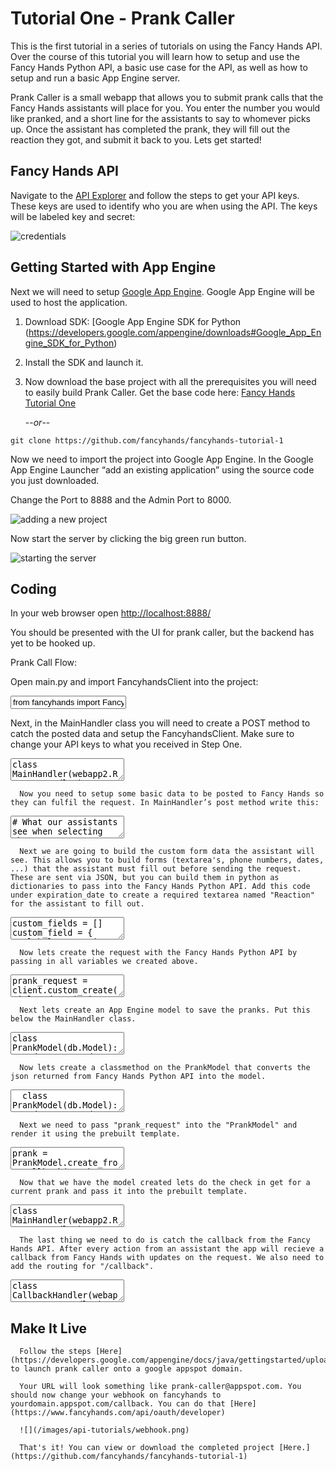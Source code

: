 # Tutorial One - Prank Caller

This is the first tutorial in a series of tutorials on using the Fancy Hands API. Over the course of this tutorial you will learn how to setup and use the Fancy Hands Python API, a basic use case for the API, as well as how to setup and run a basic App Engine server.

Prank Caller is a small webapp that allows you to submit prank calls that the Fancy Hands assistants will place for you. You enter the number you would like pranked, and a short line for the assistants to say to whomever picks up. Once the assistant has completed the prank, they will fill out the reaction they got, and submit it back to you. Lets get started!

## Fancy Hands API

Navigate to the [API Explorer](https://www.fancyhands.com/api/explorer) and follow the steps to get your API keys. These keys are used to identify who you are when using the API. The keys will be labeled key and secret:

![credentials](http://www.fancyhands.com/images/api-tutorials/data-api.png)


## Getting Started with App Engine

Next we will need to setup [Google App Engine](https://developers.google.com/appengine/). Google App Engine will be used to host the application.

1. Download SDK: [Google App Engine SDK for Python (https://developers.google.com/appengine/downloads#Google_App_Engine_SDK_for_Python)

2. Install the SDK and launch it. 

3. Now download the base project with all the prerequisites you will need to easily build Prank Caller. 
   Get the base code here: [Fancy Hands Tutorial One](https://github.com/fancyhands/fancyhands-tutorial-1)

     --*or*--

```
git clone https://github.com/fancyhands/fancyhands-tutorial-1
```

Now we need to import the project into Google App Engine. In the Google App Engine Launcher “add an existing application” using the source code you just downloaded. 

Change the Port to 8888 and the Admin Port to 8000.

![adding a new project](http://www.fancyhands.com/images/api-tutorials/add-exisiting.png)

Now start the server by clicking the big green run button.

![starting the server](http://www.fancyhands.com/images/api-tutorials/green-button.png)

## Coding

In your web browser open [http://localhost:8888/](http://localhost:8888/)

You should be presented with the UI for prank caller, but the backend has yet to be hooked up.

Prank Call Flow:

Open main.py and import FancyhandsClient into the project:

<input type="textarea" class="tutorial-python" value="from fancyhands import FancyhandsClient">

Next, in the MainHandler class you will need to create a POST method to catch the posted data and setup the FancyhandsClient. Make sure to change your API keys to what you received in Step One.

<textarea class="tutorial-python">
class MainHandler(webapp2.RequestHandler):
    def get(self):
        template_values = {}

        template = JINJA_ENVIRONMENT.get_template('main.html')
        self.response.write(template.render(template_values))

    def post(self):
        # Get the data from the HTML POST
        phone_number = self.request.get('phone-number')
        prank_text = self.request.get('prank-text')

        # Set your Fancy Hands API Key and Secret here
        api_key = '<YOUR API KEY>'
        secret = '<YOUR API SECRET>'

        # Setup the Fancy Hands Client
        client = FancyhandsClient(api_key, secret)</textarea>

      Now you need to setup some basic data to be posted to Fancy Hands so they can fulfil the request. In MainHandler’s post method write this:

<textarea class="tutorial-python">
# What our assistants see when selecting what request to perform.
# In this case it will be Prank Call - 555-555-5555.
title = 'Prank Call - %s' % phone_number

# This is the content of the request.
# In this case we just use what you want said in your prank.
description = prank_text

# This is the price you are willing to pay for the request to be completed.
bid = 4.0

# This is when the task expires from our system.
# This must be no more than 7 days in the future and is required.
expiration_date = datetime.now() + timedelta(1)</textarea>

      Next we are going to build the custom form data the assistant will see. This allows you to build forms (textarea's, phone numbers, dates, ...) that the assistant must fill out before sending the request. These are sent via JSON, but you can build them in python as dictionaries to pass into the Fancy Hands Python API. Add this code under expiration_date to create a required textarea named "Reaction" for the assistant to fill out. 

<textarea class="tutorial-python">
custom_fields = []
custom_field = {
  'label':'Reaction',
  'type':'textarea',
  'description':'What was their reaction?',
  'order':1,
  'required':True,
}
custom_fields.append(custom_field)"></textarea>

      Now lets create the request with the Fancy Hands Python API by passing in all variables we created above.

<textarea class="tutorial-python">prank_request = client.custom_create(title, description, bid, expiration_date, custom_fields)</textarea>

      Next lets create an App Engine model to save the pranks. Put this below the MainHandler class.

<textarea class="tutorial-python">
class PrankModel(db.Model):
    date_created = db.DateTimeProperty(auto_now_add=True)
    date_updated = db.DateTimeProperty(auto_now=True)
    title = db.StringProperty()
    content = db.TextProperty()
    status = db.StringProperty()
    bid = db.FloatProperty()
    fh_key = db.StringProperty()</textarea>

      Now lets create a classmethod on the PrankModel that converts the json returned from Fancy Hands Python API into the model.

<textarea class="tutorial-python">
  class PrankModel(db.Model):
    date_created = db.DateTimeProperty(auto_now_add=True)
    date_updated = db.DateTimeProperty(auto_now=True)
    title = db.StringProperty()
    content = db.TextProperty()
    status = db.StringProperty()
    bid = db.FloatProperty()
    fh_key = db.StringProperty()

    @classmethod
    def create_from_callback(self, callback):
        prank = PrankModel.all().filter('fh_key =', callback['key']).get()

        if prank:
          prank.status = callback['status']
          prank.numeric_status = callback['numeric_status']
        else:
          prank = PrankModel()
          prank.status = callback['status']
          prank.title = callback['title']
          prank.content = callback['content']
          prank.status = callback['status']
          prank.bid = float(callback['api_bid'])
          prank.fh_key = callback['key']

        prank.put()
        return prank</textarea>

      Next we need to pass "prank_request" into the "PrankModel" and render it using the prebuilt template.

<textarea class="tutorial-python">
prank = PrankModel.create_from_callback(prank_request)

# Render new data
template_values = {'prank':prank}
template = JINJA_ENVIRONMENT.get_template('main.html')
self.response.write(template.render(template_values))</textarea>

      Now that we have the model created lets do the check in get for a current prank and pass it into the prebuilt template.

<textarea class="tutorial-python">
class MainHandler(webapp2.RequestHandler):
    def get(self):
        prank = PrankModel.all().order('-date_updated').get()
        template_values = {'prank':prank}

        template = JINJA_ENVIRONMENT.get_template('main.html')
        self.response.write(template.render(template_values))</textarea>

      The last thing we need to do is catch the callback from the Fancy Hands API. After every action from an assistant the app will recieve a callback from Fancy Hands with updates on the request. We also need to add the routing for "/callback".

<textarea class="tutorial-python">
class CallbackHandler(webapp2.RequestHandler):
    def post(self):
      callback = dict(urlparse.parse_qsl(self.request.body))
      callback_to_model(callback)

app = webapp2.WSGIApplication([
    ('/', MainHandler),
    ('/callback', CallbackHandler),
], debug=True)</textarea>

## **Make It Live**

      Follow the steps [Here](https://developers.google.com/appengine/docs/java/gettingstarted/uploading) to launch prank caller onto a google appspot domain.

      Your URL will look something like prank-caller@appspot.com. You should now change your webhook on fancyhands to yourdomain.appspot.com/callback. You can do that [Here](https://www.fancyhands.com/api/oauth/developer)

      ![](/images/api-tutorials/webhook.png)

      That's it! You can view or download the completed project [Here.](https://github.com/fancyhands/fancyhands-tutorial-1)

 
